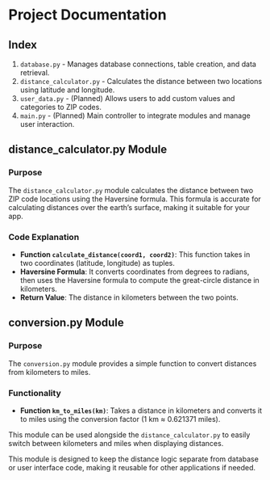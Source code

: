 # Project Documentation

## Index
1. `database.py` - Manages database connections, table creation, and data retrieval.
2. `distance_calculator.py` - Calculates the distance between two locations using latitude and longitude.
3. `user_data.py` - (Planned) Allows users to add custom values and categories to ZIP codes.
4. `main.py` - (Planned) Main controller to integrate modules and manage user interaction.

## distance_calculator.py Module

### Purpose
The `distance_calculator.py` module calculates the distance between two ZIP code locations using the Haversine formula. This formula is accurate for calculating distances over the earth’s surface, making it suitable for your app.

### Code Explanation
- **Function `calculate_distance(coord1, coord2)`**: This function takes in two coordinates (latitude, longitude) as tuples.
- **Haversine Formula**: It converts coordinates from degrees to radians, then uses the Haversine formula to compute the great-circle distance in kilometers.
- **Return Value**: The distance in kilometers between the two points.
## conversion.py Module

### Purpose
The `conversion.py` module provides a simple function to convert distances from kilometers to miles.

### Functionality
- **Function `km_to_miles(km)`**: Takes a distance in kilometers and converts it to miles using the conversion factor (1 km ≈ 0.621371 miles).

This module can be used alongside the `distance_calculator.py` to easily switch between kilometers and miles when displaying distances.

This module is designed to keep the distance logic separate from database or user interface code, making it reusable for other applications if needed.
